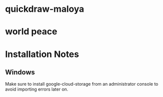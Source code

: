 # quickdraw-maloya
# world peace

# Installation Notes
## Windows
Make sure to install google-cloud-storage from an administrator console to avoid importing errors later on.